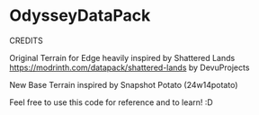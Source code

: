 # OdysseyDataPack


CREDITS

Original Terrain for Edge heavily inspired by Shattered Lands https://modrinth.com/datapack/shattered-lands by DevuProjects

New Base Terrain inspired by Snapshot Potato (24w14potato)




Feel free to use this code for reference and to learn! :D